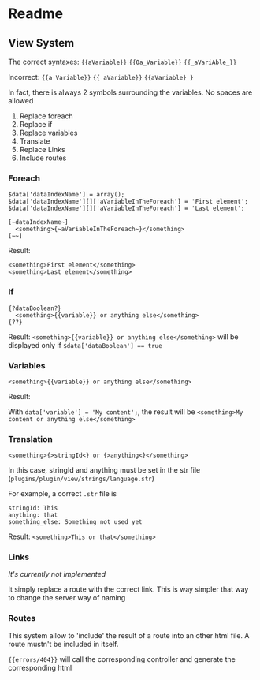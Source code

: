# Readme

## View System

The correct syntaxes:
`{{aVariable}}`
`{{0a_Variable}}`
`{{_aVariAble_}}`

Incorrect:
`{{a Variable}}`
`{{ aVariable}}`
`{{aVariable} }`

In fact, there is always 2 symbols surrounding the variables. No spaces are allowed

1. Replace foreach
2. Replace if
3. Replace variables
4. Translate
5. Replace Links
6. Include routes

### Foreach

```
$data['dataIndexName'] = array();
$data['dataIndexName'][]['aVariableInTheForeach'] = 'First element';
$data['dataIndexName'][]['aVariableInTheForeach'] = 'Last element';
```

```
[~dataIndexName~]
  <something>{~aVariableInTheForeach~}</something>
[~~]
```

Result:
```
<something>First element</something>
<something>Last element</something>
```

### If

```
{?dataBoolean?}
  <something>{{variable}} or anything else</something>
{??}
```
Result: `<something>{{variable}} or anything else</something>` will be displayed only if `$data['dataBoolean'] == true`

### Variables

```<something>{{variable}} or anything else</something>```

Result:

With `data['variable'] = 'My content';`, the result will be `<something>My content or anything else</something>`

### Translation

`<something>{>stringId<} or {>anything<}</something>`

In this case, stringId and anything must be set in the str file (`plugins/plugin/view/strings/language.str`)

For example, a correct `.str` file is

```
stringId: This
anything: that
something_else: Something not used yet
```

Result:
`<something>This or that</something>`

### Links

*It's currently not implemented*

It simply replace a route with the correct link. This is way simpler that way to change the server way of naming

### Routes

This system allow to 'include' the result of a route into an other html file.
A route mustn't be included in itself.

`{{errors/404}}` will call the corresponding controller and generate the corresponding html

